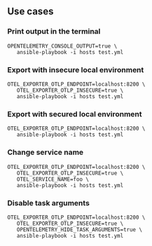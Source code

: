 ## Use cases

### Print output in the terminal

```
OPENTELEMETRY_CONSOLE_OUTPUT=true \
   ansible-playbook -i hosts test.yml
```

### Export with insecure local environment

```
OTEL_EXPORTER_OTLP_ENDPOINT=localhost:8200 \
   OTEL_EXPORTER_OTLP_INSECURE=true \
   ansible-playbook -i hosts test.yml
```

### Export with secured local environment

```
OTEL_EXPORTER_OTLP_ENDPOINT=localhost:8200 \
   ansible-playbook -i hosts test.yml
```

### Change service name

```
OTEL_EXPORTER_OTLP_ENDPOINT=localhost:8200 \
   OTEL_EXPORTER_OTLP_INSECURE=true \
   OTEL_SERVICE_NAME=foo \
   ansible-playbook -i hosts test.yml
```

### Disable task arguments

```
OTEL_EXPORTER_OTLP_ENDPOINT=localhost:8200 \
   OTEL_EXPORTER_OTLP_INSECURE=true \
   OPENTELEMETRY_HIDE_TASK_ARGUMENTS=true \
   ansible-playbook -i hosts test.yml
```


